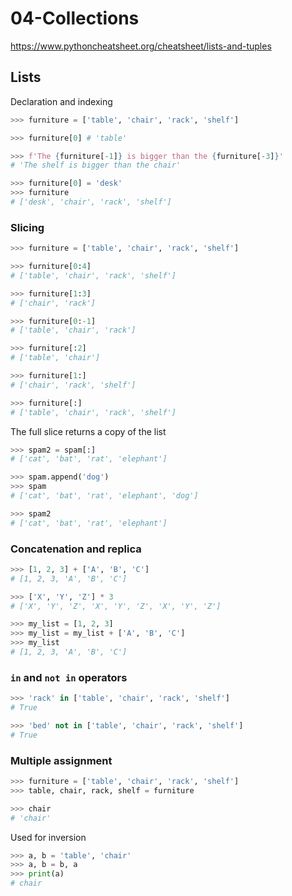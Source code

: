 # 04-Collections

https://www.pythoncheatsheet.org/cheatsheet/lists-and-tuples

## Lists
Declaration and indexing
```python
>>> furniture = ['table', 'chair', 'rack', 'shelf']

>>> furniture[0] # 'table'

>>> f'The {furniture[-1]} is bigger than the {furniture[-3]}'
# 'The shelf is bigger than the chair'

>>> furniture[0] = 'desk'
>>> furniture
# ['desk', 'chair', 'rack', 'shelf']
```
### Slicing

```python
>>> furniture = ['table', 'chair', 'rack', 'shelf']

>>> furniture[0:4]
# ['table', 'chair', 'rack', 'shelf']

>>> furniture[1:3]
# ['chair', 'rack']

>>> furniture[0:-1]
# ['table', 'chair', 'rack']

>>> furniture[:2]
# ['table', 'chair']

>>> furniture[1:]
# ['chair', 'rack', 'shelf']

>>> furniture[:]
# ['table', 'chair', 'rack', 'shelf']

```
The full slice returns a copy of the list

```python
>>> spam2 = spam[:]
# ['cat', 'bat', 'rat', 'elephant']

>>> spam.append('dog')
>>> spam
# ['cat', 'bat', 'rat', 'elephant', 'dog']

>>> spam2
# ['cat', 'bat', 'rat', 'elephant']
```

### Concatenation and replica

```python
>>> [1, 2, 3] + ['A', 'B', 'C']
# [1, 2, 3, 'A', 'B', 'C']

>>> ['X', 'Y', 'Z'] * 3
# ['X', 'Y', 'Z', 'X', 'Y', 'Z', 'X', 'Y', 'Z']

>>> my_list = [1, 2, 3]
>>> my_list = my_list + ['A', 'B', 'C']
>>> my_list
# [1, 2, 3, 'A', 'B', 'C']
```

### `in` and `not in` operators

```python
>>> 'rack' in ['table', 'chair', 'rack', 'shelf']
# True

>>> 'bed' not in ['table', 'chair', 'rack', 'shelf']
# True

```

### Multiple assignment

```python
>>> furniture = ['table', 'chair', 'rack', 'shelf']
>>> table, chair, rack, shelf = furniture

>>> chair
# 'chair'

```
Used for inversion

```python
>>> a, b = 'table', 'chair'
>>> a, b = b, a
>>> print(a)
# chair
```
